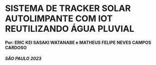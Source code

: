 # SISTEMA DE TRACKER SOLAR AUTOLIMPANTE COM IOT REUTILIZANDO ÁGUA PLUVIAL
#### Por:  ERIC KEI SASAKI WATANABE e MATHEUS FELIPE NEVES CAMPOS CARDOSO
##### SÃO PAULO 2023
